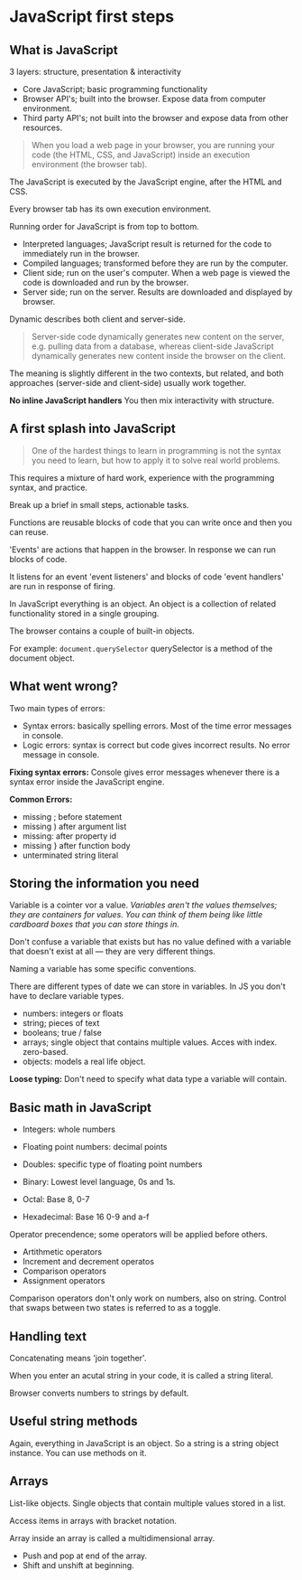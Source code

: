 # JavaScript first steps

## What is JavaScript
3 layers: structure, presentation & interactivity

* Core JavaScript; basic programming functionality
* Browser API's; built into the browser. Expose data from computer environment.
* Third party API's; not built into the browser and expose data from other resources.

>  When you load a web page in your browser, you are running your code (the HTML, CSS, and JavaScript) inside an execution environment (the browser tab). 

The JavaScript is executed by the JavaScript engine, after the HTML and CSS.

Every browser tab has its own execution environment.

Running order for JavaScript is from top to bottom.

* Interpreted languages; JavaScript result is returned for the code to immediately run in the browser.
* Compiled languages; transformed before they are run by the computer.
* Client side; run on the user's computer. When a web page is viewed the code is downloaded and run by the browser.
* Server side; run on the server. Results are downloaded and displayed by browser.

Dynamic describes both client and server-side.

> Server-side code dynamically generates new content on the server, e.g. pulling data from a database, whereas client-side JavaScript dynamically generates new content inside the browser on the client.

The meaning is slightly different in the two contexts, but related, and both approaches (server-side and client-side) usually work together.

**No inline JavaScript handlers** You then mix interactivity with structure.

## A first splash into JavaScript

> One of the hardest things to learn in programming is not the syntax you need to learn, but how to apply it to solve real world problems.

This requires a mixture of hard work, experience with the programming syntax, and practice.

Break up a brief in small steps, actionable tasks.

Functions are reusable blocks of code that you can write once and then you can reuse. 

'Events' are actions that happen in the browser. In response we can run blocks of code.

It listens for an event 'event listeners' and blocks of code 'event handlers' are run in response of firing.

In JavaScript everything is an object. An object is a collection of related functionality stored in a single grouping. 

The browser contains a couple of built-in objects.

For example: `document.querySelector` querySelector is a method of the document object.

## What went wrong?

Two main types of errors:

* Syntax errors: basically spelling errors. Most of the time error messages in console.
* Logic errors: syntax is correct but code gives incorrect results. No error message in console.

**Fixing syntax errors:**
Console gives error messages whenever there is a syntax error inside the JavaScript engine.

**Common Errors:**
* missing ; before statement
* missing ) after argument list
* missing: after property id
* missing } after function body
* unterminated string literal

## Storing the information you need
Variable is a cointer vor a value. *Variables aren't the values themselves; they are containers for values. You can think of them being like little cardboard boxes that you can store things in.*

Don't confuse a variable that exists but has no value defined with a variable that doesn't exist at all — they are very different things.

Naming a variable has some specific conventions. 

There are different types of date we can store in variables. In JS you don't have to declare variable types.

* numbers: integers or floats
* string; pieces of text
* booleans; true / false
* arrays; single object that contains multiple values. Acces with index. zero-based.
* objects: models a real life object.

**Loose typing:**
Don't need to specify what data type a variable will contain.

## Basic math in JavaScript

* Integers: whole numbers
* Floating point numbers: decimal points
* Doubles: specific type of floating point numbers

* Binary: Lowest level language, 0s and 1s.
* Octal: Base 8, 0-7
* Hexadecimal: Base 16 0-9 and a-f

Operator precendence; some operators will be applied before others.

* Artithmetic operators
* Increment and decrement operatos
* Comparison operators
* Assignment operators

Comparison operators don't only work on numbers, also on string. Control that swaps between two states is referred to as a toggle.

## Handling text
Concatenating means 'join together'. 

When you enter an acutal string in your code, it is called a string literal. 

Browser converts numbers to strings by default.

## Useful string methods
Again, everything in JavaScript is an object. So a string is a string object instance. You can use methods on it.

## Arrays

List-like objects. Single objects that contain multiple values stored in a list.

Access items in arrays with bracket notation.

Array inside an array is called a multidimensional array.

* Push and pop at end of the array.
* Shift and unshift at beginning.